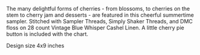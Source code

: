 The many delightful forms of cherries - from blossoms, to cherries on the stem to cherry jam and desserts - are featured in this cheerful summertime sampler. Stitched with Sampler Threads, Simply Shaker Threads, and DMC floss on 28 count Vintage Blue Whisper Cashel Linen. A little cherry pie button is included with the chart.

Design size 4x9 inches
